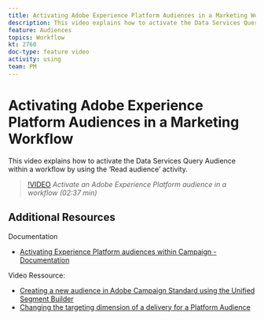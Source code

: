 ```yaml
---
title: Activating Adobe Experience Platform Audiences in a Marketing Workflow for an Adobe Campaign Standard Delivery
description: This video explains how to activate the Data Services Query Audience within a workflow by using the ‘Read audience’ activity.
feature: Audiences
topics: Workflow
kt: 2760
doc-type: feature video
activity: using
team: PM
---
```


# Activating Adobe Experience Platform Audiences in a Marketing Workflow 

This video explains how to activate the Data Services Query Audience within a workflow by using the ‘Read audience’ activity.

>[!VIDEO](https://video.tv.adobe.com/v/27647?quality=12)
*Activate an Adobe Experience Platform audience in a workflow (02:37 min)*

## Additional Resources

Documentation
* [Activating Experience Platform audiences within Campaign - Documentation](https://helpx.adobe.com/campaign/kb/aep-acs-audiences.html)

Video Ressource:
* [Creating a new audience in Adobe Campaign Standard using the Unified Segment Builder](/help/acs/profiles-and-audiences/aep-audiences/creating-audiences-using-the-segment-builder.md)
* [Changing the targeting dimension of a delivery for a Platform Audience](/help/acs/profiles-and-audiences/aep-audiences/changing-targeting-dimension.md)
